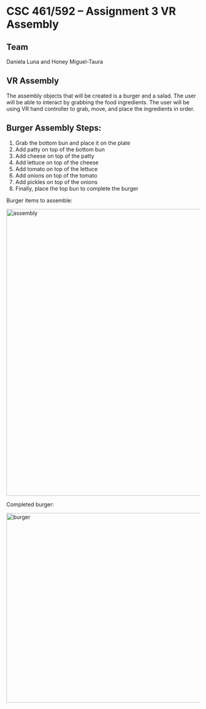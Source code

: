 # CSC 461/592 – Assignment 3 VR Assembly
## Team
Daniela Luna and Honey Miguel-Taura

## VR Assembly
The assembly objects that will be created is a burger and a salad. The user will be able to interact by grabbing the food ingredients. The user will be using VR hand controller to grab, move, and place the ingredients in order. 

## Burger Assembly Steps:
1. Grab the bottom bun and place it on the plate
2. Add patty on top of the bottom bun
3. Add cheese on top of the patty
4. Add lettuce on top of the cheese
5. Add tomato on top of the lettuce
6. Add onions on top of the tomato
7. Add pickles on top of the onions
8. Finally, place the top bun to complete the burger


Burger items to assemble:


<img width="1597" height="748" alt="assembly" src="https://github.com/user-attachments/assets/035e717a-492c-472e-8ae5-1d71c2ead88d" />


Completed burger:


<img width="630" height="495" alt="burger" src="https://github.com/user-attachments/assets/2c71db78-18ad-49ee-8b7a-ee0c8c976f0a" />

